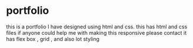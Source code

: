 # portfolio
this is a portfolio I have designed using html and css.
this has html and css files
if anyone could help me with making this responsive please contact
it has flex box , grid , and also lot styling
